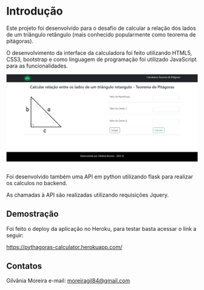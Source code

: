 # Introdução
Este projeto foi desenvolvido para o desafio de calcular a relação dos lados de um triângulo retângulo (mais conhecido popularmente como teorema de pitágoras).


O desenvolvimento da interface da calculadora foi feito utilizando HTML5, CSS3, bootstrap e como linguagem de
programação foi utilizado JavaScript para as funcionalidades.
<p align="center">
  <img src="./frontend/express/images/index.png" alt="Teorema de Pitágoras" style="width:800px;display: block;"/><br>
</p>
Foi desenvolvido também uma API em python utilizando flask para realizar os calculos no backend.

As chamadas à API são realizadas utilizando requisições Jquery.

## Demostração
Foi feito o deploy da aplicação no Heroku, para testar basta acessar o link a seguir:

https://pythagoras-calculator.herokuapp.com/

## Contatos
Gilvânia Moreira
e-mail: moreiragil84@gmail.com


